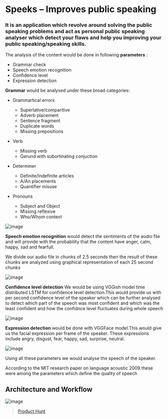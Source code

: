 # Speeks – Improves public speaking

### It is an application which revolve around solving the public speaking problems and act as personal public speaking analyser which detect your flaws and help you improving your public speaking/speaking skills.

The analysis of the content would be done in following **parameters** :
* Grammar check
* Speech emotion recognition 
* Confidence level
* Expression detection

**Grammar** would be analysed under these broad categories:
* Grammartical errors
    * Superlative/comparitive
    * Adverb placement
    * Sentence fragment
    * Duplicate words
    * Missing prepositions

* Verb
    * Missing verb
    * Gerund with subortinating conjuction

* Determiner
    * Definite/Indefinite articles
    * A/An placements
    * Quantifier misuse

* Pronouns 
    * Subject and Object
    * Missing reflexive
    * Who/Whom context



![image](https://user-images.githubusercontent.com/24489162/55281759-5257e000-535f-11e9-9a65-418642ff7551.png)


**Speech emotion recognition** would detect the sentiments of the audio file and will provide with the probability that the content have anger, calm, happy, sad and fearfull.

We divide our audio file in chunks of 2.5 seconds then the result of these chunks are analyzed using graphical representation of each 25 second chunks


![image](https://user-images.githubusercontent.com/26388073/55283405-0f5a3480-5380-11e9-97df-08f38c0d232e.png)

**Confidence level detection**
We would be using VGGish model time distributed LSTM for confidence level detection.This would provide us with per second confidence level of the speaker which can be further analysed to detect which part of the speech was most confident and which was the least confident and how the confidnce level fluctuates during whole speech

![image](https://user-images.githubusercontent.com/26388073/55283451-382ef980-5381-11e9-8579-f340e0282328.png)

**Expression detection** would be done with VGGFace model.This would give us the facial expression per frame of the speaker.
These expressions include angry, disgust, fear, happy, sad, surprise, neutral.

![image](https://user-images.githubusercontent.com/26388073/55283525-e8513200-5382-11e9-96d7-2048763b9428.png)

Using all these parameters we would analyse the speech of the speaker.

According to the MIT research paper on language acoustic 2009 these were among the parameters which define the quality of speech 

## Architecture and Workflow
![image](https://user-images.githubusercontent.com/26388073/55283457-6dd3e280-5381-11e9-9bb7-db0434457673.png)

> [Product Hunt](https://www.producthunt.com/posts/speeks)
